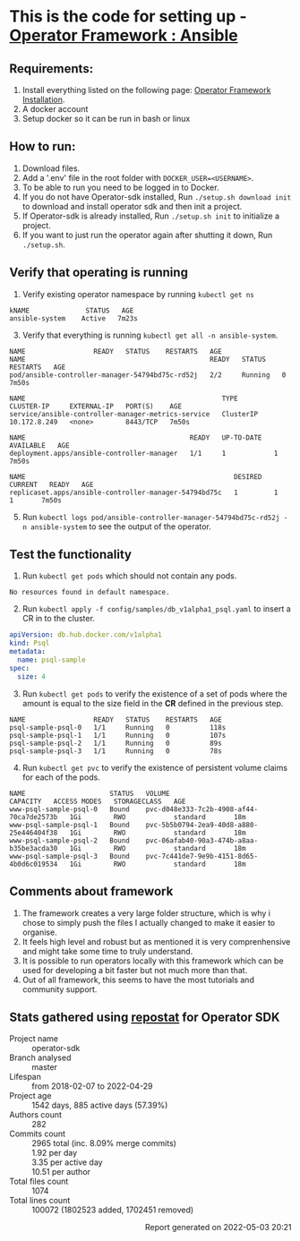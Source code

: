 # This is the code for setting up - [Operator Framework : Ansible](https://operatorframework.io/)


## Requirements:

1. Install everything listed on the following page: [Operator Framework Installation](https://sdk.operatorframework.io/docs/building-operators/ansible/installation/).
2. A docker account
3. Setup docker so it can be run in bash or linux

## How to run:
1. Download files.
2. Add a '.env' file in the root folder with `DOCKER_USER=<USERNAME>`.
3. To be able to run you need to be logged in to Docker.
4. If you do not have Operator-sdk installed, Run `./setup.sh download init` to download and install operator sdk and then init a project.
5. If Operator-sdk is already installed, Run `./setup.sh init` to initialize a project.
6. If you want to just run the operator again after shutting it down, Run `./setup.sh`.

## Verify that operating is running
1. Verify existing operator namespace by running `kubectl get ns`
```console
kNAME              STATUS   AGE
ansible-system    Active   7m23s
```

3. Verify that everything is running `kubectl get all -n ansible-system`.
```console
NAME                 READY   STATUS    RESTARTS   AGE
NAME                                              READY   STATUS    RESTARTS   AGE
pod/ansible-controller-manager-54794bd75c-rd52j   2/2     Running   0          7m50s

NAME                                                 TYPE        CLUSTER-IP     EXTERNAL-IP   PORT(S)    AGE
service/ansible-controller-manager-metrics-service   ClusterIP   10.172.8.249   <none>        8443/TCP   7m50s

NAME                                         READY   UP-TO-DATE   AVAILABLE   AGE
deployment.apps/ansible-controller-manager   1/1     1            1           7m50s

NAME                                                    DESIRED   CURRENT   READY   AGE
replicaset.apps/ansible-controller-manager-54794bd75c   1         1         1       7m50s
```
5. Run `kubectl logs pod/ansible-controller-manager-54794bd75c-rd52j -n ansible-system` to see the output of the operator.

## Test the functionality
1. Run `kubectl get pods` which should not contain any pods.
```console
No resources found in default namespace.
```
2. Run `kubectl apply -f config/samples/db_v1alpha1_psql.yaml` to insert a CR in to the cluster.
```yaml
apiVersion: db.hub.docker.com/v1alpha1
kind: Psql
metadata:
  name: psql-sample
spec:
  size: 4
```
3. Run `kubectl get pods` to verify the existence of a set of pods where the amount is equal to the size field in the **CR** defined in the previous step.

```console
NAME                 READY   STATUS    RESTARTS   AGE
psql-sample-psql-0   1/1     Running   0          118s
psql-sample-psql-1   1/1     Running   0          107s
psql-sample-psql-2   1/1     Running   0          89s
psql-sample-psql-3   1/1     Running   0          78s
```
4. Run `kubectl get pvc` to verify the existence of persistent volume claims for each of the pods.
```console
NAME                     STATUS   VOLUME                                     CAPACITY   ACCESS MODES   STORAGECLASS   AGE
www-psql-sample-psql-0   Bound    pvc-d048e333-7c2b-4908-af44-70ca7de2573b   1Gi        RWO            standard       18m
www-psql-sample-psql-1   Bound    pvc-5b5b0794-2ea9-40d8-a880-25e446404f38   1Gi        RWO            standard       18m
www-psql-sample-psql-2   Bound    pvc-06afab40-90a3-474b-a8aa-b35be3acda30   1Gi        RWO            standard       18m
www-psql-sample-psql-3   Bound    pvc-7c441de7-9e9b-4151-8d65-4b0d6c019534   1Gi        RWO            standard       18m
```

## Comments about framework

1. The framework creates a very large folder structure, which is why i chose to simply push the files I actually changed to make it easier to organise.
2. It feels high level and robust but as mentioned it is very comprenhensive and might take some time to truly understand.
3. It is possible to run operators locally with this framework which can be used for developing a bit faster but not much more than that.
4. Out of all framework, this seems to have the most tutorials and community support.

## Stats gathered using [repostat](https://github.com/vifactor/repostat) for Operator SDK

<body>
    <dl>
    <dt>Project name</dt>
        <dd>operator-sdk</dd>
    <dt>Branch analysed</dt>
        <dd>master</dd>
    <dt>Lifespan</dt>
        <dd>from 2018-02-07 to 2022-04-29</dd>
    <dt>Project age</dt>
        <dd>1542 days, 885 active days
            (57.39%)</dd>
            <dt>Authors count</dt>
        <dd>282</dd>
    <dt>Commits count</dt>
        <dd> 2965 total
            (inc. 8.09% merge commits) </dd>
        <dd> 1.92 per day </dd>
        <dd> 3.35 per active day </dd>
        <dd> 10.51 per author </dd>
    <dt>Total files count</dt>
        <dd>1074</dd>
    <dt>Total lines count</dt>
        <dd>100072 (1802523 added, 1702451 removed)</dd>
</dl>
<p style="text-align:right;"> Report generated on 2022-05-03 20:21 </p>
</body>

